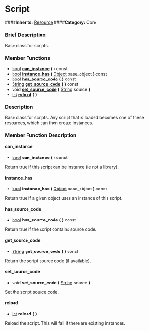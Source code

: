 #  Script  
####**Inherits:** [Resource](class_resource)
####**Category:** Core

###  Brief Description  
Base class for scripts.

###  Member Functions 
  * [bool](class_bool)  **[can&#95;instance](#can_instance)**  **(** **)** const
  * [bool](class_bool)  **[instance&#95;has](#instance_has)**  **(** [Object](class_object) base_object  **)** const
  * [bool](class_bool)  **[has&#95;source&#95;code](#has_source_code)**  **(** **)** const
  * [String](class_string)  **[get&#95;source&#95;code](#get_source_code)**  **(** **)** const
  * void  **[set&#95;source&#95;code](#set_source_code)**  **(** [String](class_string) source  **)**
  * [int](class_int)  **[reload](#reload)**  **(** **)**

###  Description  
Base class for scripts. Any script that is loaded becomes one of these resources, which can then create instances.

###  Member Function Description  

#### <a name="can_instance">can_instance</a>
  * [bool](class_bool)  **can&#95;instance**  **(** **)** const

Return true if this script can be instance (ie not a library).

#### <a name="instance_has">instance_has</a>
  * [bool](class_bool)  **instance&#95;has**  **(** [Object](class_object) base_object  **)** const

Return true if a given object uses an instance of this script.

#### <a name="has_source_code">has_source_code</a>
  * [bool](class_bool)  **has&#95;source&#95;code**  **(** **)** const

Return true if the script contains source code.

#### <a name="get_source_code">get_source_code</a>
  * [String](class_string)  **get&#95;source&#95;code**  **(** **)** const

Return the script source code (if available).

#### <a name="set_source_code">set_source_code</a>
  * void  **set&#95;source&#95;code**  **(** [String](class_string) source  **)**

Set the script source code.

#### <a name="reload">reload</a>
  * [int](class_int)  **reload**  **(** **)**

Reload the script. This will fail if there are existing instances.
